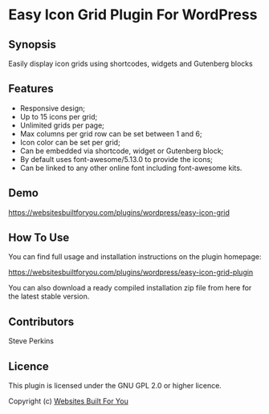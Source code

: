 # Easy Icon Grid Plugin For WordPress

## Synopsis
Easily display icon grids using shortcodes, widgets and Gutenberg blocks

## Features
* Responsive design;
* Up to 15 icons per grid;
* Unlimited grids per page;
* Max columns per grid row can be set between 1 and 6;
* Icon color can be set per grid;
* Can be embedded via shortcode, widget or Gutenberg block;
* By default uses font-awesome/5.13.0 to provide the icons;
* Can be linked to any other online font including font-awesome kits.

## Demo
https://websitesbuiltforyou.com/plugins/wordpress/easy-icon-grid

## How To Use
You can find full usage and installation instructions on the plugin homepage:

https://websitesbuiltforyou.com/plugins/wordpress/easy-icon-grid-plugin

You can also download a ready compiled installation zip file from here for the
latest stable version.

## Contributors
Steve Perkins

## Licence
This plugin is licensed under the GNU GPL 2.0 or higher licence.

Copyright (c) [Websites Built For You](https://websitesbuiltforyou.com)
